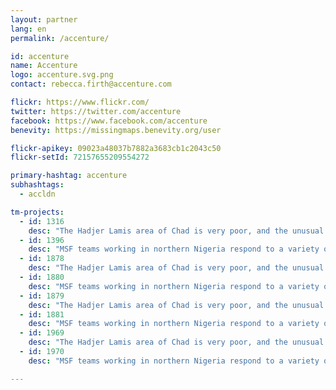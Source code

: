 ```yaml
---
layout: partner
lang: en
permalink: /accenture/

id: accenture
name: Accenture
logo: accenture.svg.png
contact: rebecca.firth@accenture.com

flickr: https://www.flickr.com/
twitter: https://twitter.com/accenture
facebook: https://www.facebook.com/accenture
benevity: https://missingmaps.benevity.org/user

flickr-apikey: 09023a48037b7882a3683cb1c2043c50
flickr-setId: 72157655209554272

primary-hashtag: accenture
subhashtags:
  - accldn

tm-projects:
  - id: 1316
    desc: "The Hadjer Lamis area of Chad is very poor, and the unusual burden of disease and malnutrition amongst the people who live there contributes to high mortality in children under five years old. In order to better understand, assess, and respond to this, MSF needs to know more about the population. MSF teams are mapping villages and taking their names on the ground, but identifying all of the inhabited areas and counting the structures is much more efficient from aerial photos. Knowing where all of the villages are scattered through the savanna helps us to map them, and counting the buildings within each village gives us a quick and fairly accurate method to estimate population. This is important to help MSF understand the spread of disease and identify areas of highest need."
  - id: 1396
    desc: "MSF teams working in northern Nigeria respond to a variety of different health needs. These include emergency response to disease outbreaks across the area. Accurate maps of the area will assist emergency teams with epidemiological analysis, disease surveillance and logistical planning."
  - id: 1878
    desc: "The Hadjer Lamis area of Chad is very poor, and the unusual burden of disease and malnutrition amongst the people who live there contributes to high mortality in children under five years old. In order to better understand, assess, and respond to this, MSF needs to know more about the population. MSF teams are mapping villages and taking their names on the ground, but identifying all of the inhabited areas and counting the structures is much more efficient from aerial photos. Knowing where all of the villages are scattered through the savanna helps us to map them, and counting the buildings within each village gives us a quick and fairly accurate method to estimate population. This is important to help MSF understand the spread of disease and identify areas of highest need."
  - id: 1880
    desc: "MSF teams working in northern Nigeria respond to a variety of different health needs. These include emergency response to disease outbreaks across the area. Accurate maps of the area will assist emergency teams with epidemiological analysis, disease surveillance and logistical planning."
  - id: 1879
    desc: "The Hadjer Lamis area of Chad is very poor, and the unusual burden of disease and malnutrition amongst the people who live there contributes to high mortality in children under five years old. In order to better understand, assess, and respond to this, MSF needs to know more about the population. MSF teams are mapping villages and taking their names on the ground, but identifying all of the inhabited areas and counting the structures is much more efficient from aerial photos. Knowing where all of the villages are scattered through the savanna helps us to map them, and counting the buildings within each village gives us a quick and fairly accurate method to estimate population. This is important to help MSF understand the spread of disease and identify areas of highest need."
  - id: 1881
    desc: "MSF teams working in northern Nigeria respond to a variety of different health needs. These include emergency response to disease outbreaks across the area. Accurate maps of the area will assist emergency teams with epidemiological analysis, disease surveillance and logistical planning."
  - id: 1969
    desc: "The Hadjer Lamis area of Chad is very poor, and the unusual burden of disease and malnutrition amongst the people who live there contributes to high mortality in children under five years old. In order to better understand, assess, and respond to this, MSF needs to know more about the population. MSF teams are mapping villages and taking their names on the ground, but identifying all of the inhabited areas and counting the structures is much more efficient from aerial photos. Knowing where all of the villages are scattered through the savanna helps us to map them, and counting the buildings within each village gives us a quick and fairly accurate method to estimate population. This is important to help MSF understand the spread of disease and identify areas of highest need."
  - id: 1970
    desc: "MSF teams working in northern Nigeria respond to a variety of different health needs. These include emergency response to disease outbreaks across the area. Accurate maps of the area will assist emergency teams with epidemiological analysis, disease surveillance and logistical planning."

---
```

